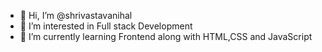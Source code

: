 - 👋 Hi, I’m @shrivastavanihal
- 👀 I’m interested in Full stack Development
- 🌱 I’m currently learning Frontend along with HTML,CSS and JavaScript

<!---
shrivastavanihal/shrivastavanihal is a ✨ special ✨ repository because its `README.md` (this file) appears on your GitHub profile.
You can click the Preview link to take a look at your changes.
--->
